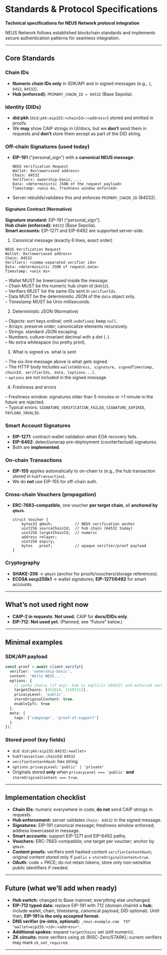 # Standards & Protocol Specifications

**Technical specifications for NEUS Network protocol integration**

NEUS Network follows established blockchain standards and implements secure authentication patterns for seamless integration.

---

## Core Standards

### Chain IDs

* **Numeric chain IDs only** in SDK/API and in signed messages (e.g., `1`, `8453`, `84532`).
* **Hub (enforced):** `PRIMARY_CHAIN_ID = 84532` (Base Sepolia).

### Identity (DIDs)

* **did:pkh** (`did:pkh:eip155:<chainId>:<address>`) stored and emitted in proofs.
* We **may** show CAIP strings in UI/docs, but we **don’t** send them in requests and **don’t** store them except as part of the DID string.

### Off-chain Signatures (used today)

* **EIP-191** (“personal\_sign”) with a **canonical NEUS message**:

  ```
  NEUS Verification Request
  Wallet: 0x<lowercased address>
  Chain: 84532
  Verifiers: ownership-basic, ...
  Data: <deterministic JSON of the request payload>
  Timestamp: <unix ms, freshness window enforced>
  ```
* Server rebuilds/validates this and enforces `PRIMARY_CHAIN_ID` (84532).

#### Signature Contract (Normative)

**Signature standard:** EIP-191 (“personal_sign”).  
**Hub chain (enforced):** `84532` (Base Sepolia).  
**Smart accounts:** EIP-1271 and EIP-6492 are supported server-side.

1) Canonical message (exactly 6 lines, exact order)

```
NEUS Verification Request
Wallet: 0x<lowercased address>
Chain: 84532
Verifiers: <comma-separated verifier ids>
Data: <deterministic JSON of request.data>
Timestamp: <unix ms>
```

– Wallet MUST be lowercased inside the message.  
– Chain MUST be the numeric hub chain id (`84532`).  
– Verifiers MUST list the same IDs sent in `verifierIds`.  
– Data MUST be the deterministic JSON of the `data` object only.  
– Timestamp MUST be Unix milliseconds.

2) Deterministic JSON (Normative)

– Objects: sort keys ordinal; omit `undefined`; keep `null`.  
– Arrays: preserve order; canonicalize elements recursively.  
– Strings: standard JSON escaping.  
– Numbers: culture-invariant decimal with a dot (`.`).  
– No extra whitespace (no pretty print).

3) What is signed vs. what is sent

– The six-line message above is what gets signed.  
– The HTTP body includes `walletAddress, signature, signedTimestamp, chainId, verifierIds, data, [options...]`.  
– `options` are not included in the signed message.

4) Freshness and errors

– Freshness window: signatures older than 5 minutes or >1 minute in the future are rejected.  
– Typical errors: `SIGNATURE_VERIFICATION_FAILED`, `SIGNATURE_EXPIRED`, `PAYLOAD_INVALID`.

### Smart Account Signatures

* **EIP-1271**: contract-wallet validation when EOA recovery fails.
* **EIP-6492**: detect/unwrap pre-deployment (counterfactual) signatures.
* Both are **implemented**.

### On-chain Transactions

* **EIP-155** applies automatically to on-chain tx (e.g., the hub transaction stored in `hubTransaction`).
* We do **not** use EIP-155 for off-chain auth.

### Cross-chain Vouchers (propagation)

* **ERC-7683-compatible**, one voucher **per target chain**, all **anchored by `qHash`**.

  ```solidity
  struct Voucher {
      bytes32 qHash;          // NEUS verification anchor
      uint256 sourceChainId;  // hub chain (84532 today)
      uint256 targetChainId;  // numeric
      address relayer;
      uint256 expiry;
      bytes   proof;          // opaque verifier/proof payload
  }
  ```

### Cryptography

* **SHAKE-256** → `qHash` (anchor for proofs/vouchers/storage references).
* **ECDSA secp256k1** → wallet signatures; **EIP-1271/6492** for smart accounts.

---

## What’s **not** used right now

* **CAIP-2 in requests**: **Not used.** CAIP for **docs/DIDs only**.
* **EIP-712**: **Not used yet.** (Planned; see “Future” below.)

---

## Minimal examples

### SDK/API payload

```ts
const proof = await client.verify({
  verifier: 'ownership-basic',
  content: 'Hello NEUS...',
  options: {
    // spoke chains (if any). hub is implicit (84532) and enforced server-side.
    targetChains: [421614, 11155111], 
    privacyLevel: 'public',
    storeOriginalContent: true,
    enableIpfs: true
  },
  meta: {
    tags: ['campaign', 'proof-of-support']
  }
});
```

### Stored proof (key fields)

* `did`: `did:pkh:eip155:84532:<wallet>`
* `hubTransaction.chainId`: `84532`
* `verifierContentHash`: hex string
* `options.privacyLevel`: `'public' | 'private'`
* Originals stored **only** when `privacyLevel === 'public'` **and** `storeOriginalContent === true`.

---

## Implementation checklist

* **Chain IDs:** numeric everywhere in code; **do not** send CAIP strings in requests.
* **Hub enforcement:** server validates `Chain: 84532` in the signed message.
* **Signatures:** EIP-191 canonical message; freshness window enforced; address lowercased in message.
* **Smart accounts:** support EIP-1271 and EIP-6492 paths.
* **Vouchers:** ERC-7683-compatible; one target per voucher; anchor by `qHash`.
* **Content proofs:** verifiers emit hashed content `verifierContentHash`; original content stored only if `public` + `storeOriginalContent=true`.
* **OAuth:** code + PKCE; do not retain tokens; store only non-sensitive public identifiers if needed.

---

## Future (what we’ll add when ready)

* **Hub switch:** changed to Base mainnet; everything else unchanged.
* **EIP-712 typed data:** replace EIP-191 with 712 (domain.chainId **= hub**; include wallet, chain, timestamp, canonical payload; DID optional). Until then, **EIP-191 is the only accepted format.**
* **DNS verifier (re-intro, optional):** `_neus.example.com  TXT  "wallet=eip155:<id>:<address>"`.
* **Additional spokes:** expand `targetChains` set (still numeric).
* **ZK circuits:** more verifiers using zk (RISC-Zero/STARK); current verifiers may mark `zk_not_required`.

---